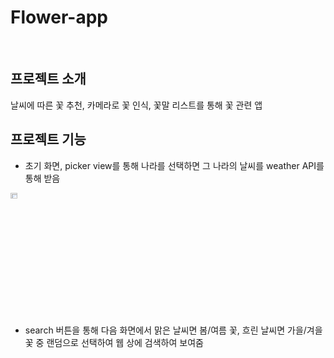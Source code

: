 # Flower-app
<br/>

## 프로젝트 소개
날씨에 따른 꽃 추천, 카메라로 꽃 인식, 꽃말 리스트를 통해 꽃 관련 앱

## 프로젝트 기능

* 초기 화면, picker view를 통해 나라를 선택하면 그 나라의 날씨를 weather API를 통해 받음

<img src="https://user-images.githubusercontent.com/58362196/132945699-8b6aa94a-6b21-4f52-a5d0-08f430865232.png" width="15%" height="5%">

* search 버튼을 통해 다음 화면에서 맑은 날씨면 봄/여름 꽃, 흐린 날씨면 가을/겨을 꽃 중 랜덤으로 선택하여 웹 상에 검색하여 보여줌


